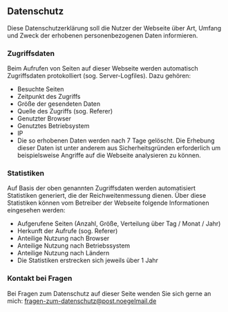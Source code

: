 ## Datenschutz
Diese Datenschutzerklärung soll die Nutzer der Webseite über Art, Umfang und Zweck der erhobenen personenbezogenen Daten informieren.

### Zugriffsdaten
Beim Aufrufen von Seiten auf dieser Webseite werden automatisch Zugriffsdaten protokolliert (sog. Server-Logfiles). Dazu gehören:

- Besuchte Seiten
- Zeitpunkt des Zugriffs
- Größe der gesendeten Daten
- Quelle des Zugriffs (sog. Referer)
- Genutzter Browser
- Genutztes Betriebsystem
- IP
- Die so erhobenen Daten werden nach 7 Tage gelöscht. Die Erhebung dieser Daten ist unter anderem aus Sicherheitsgründen erforderlich um beispielsweise Angriffe auf die Webseite analysieren zu können.

### Statistiken
Auf Basis der oben genannten Zugriffsdaten werden automatisiert Statistiken generiert, die der Reichweitenmessung dienen. Über diese Statistiken können vom Betreiber der Webseite folgende Informationen eingesehen werden:

- Aufgerufene Seiten (Anzahl, Größe, Verteilung über Tag / Monat / Jahr)
- Herkunft der Aufrufe (sog. Referer)
- Anteilige Nutzung nach Browser
- Anteilige Nutzung nach Betriebssystem
- Anteilige Nutzung nach Ländern
- Die Statistiken erstrecken sich jeweils über 1 Jahr



### Kontakt bei Fragen
Bei Fragen zum Datenschutz auf dieser Seite wenden Sie sich gerne an mich: fragen-zum-datenschutz@post.noegelmail.de


